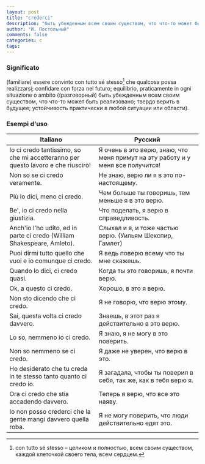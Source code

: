 ```yaml
---
layout: post
title: "crederci"
description: "быть убежденным всем своим существом, что что-то может быть реализовано; твердо верить в будущее; устойчивость практически в любой ситуации или области"
author: "И. Постольный"
comments: false
categories: c
tags:
---
```


### Significato

(familiare) essere convinto con tutto sé stesso[^1] che qualcosa possa realizzarsi; confidare con forza nel futuro; equilibrio, praticamente in ogni situazione o ambito ((разговорный) быть убежденным всем своим существом, что что-то может быть реализовано; твердо верить в будущее; устойчивость практически в любой ситуации или области).

### Esempi d'uso

| Italiano | Русский |
|----------|---------|
|Io ci credo tantissimo, so che mi accetteranno per questo lavoro e che riuscirò!|Я очень в это верю, знаю, что меня примут на эту работу и у меня все получится!|
|Non so se ci credo veramente.|Не знаю, верю ли я в это по-настоящему.|
|Più lo dici, meno ci credo.|Чем больше ты говоришь, тем меньше я в это верю.|
|Be', io ci credo nella giustizia.|Что поделать, я верю в справедливость.|
|Anch'io l'ho udito, ed in parte ci credo (William Shakespeare, Amleto).|Слыхал и я, и тоже частью верю. (Уильям Шекспир, Гамлет)|
|Puoi dirmi tutto quello che vuoi e io comunque ci credo.|Я ведь поверю всему что ты мне скажешь.|
|Quando lo dici, ci credo quasi.|Когда ты это говоришь, я почти верю.|
|Ok, a questo ci credo.|Хорошо, в это я верю.|
|Non sto dicendo che ci credo.|Я не говорю, что верю этому.|
|Sai, questa volta ci credo davvero.|Знаешь, в этот раз я действительно в это верю.|
|Lo so, nemmeno io ci credo.|Я знаю, я не могу в это поверить.|
|Non so nemmeno se ci credo.|Я даже не уверен, что верю в это.|
|Ho desiderato che tu creda in te stesso tanto quanto ci credo io.|Я загадала, чтобы ты поверил в себя, так же, как в тебя верю я.|
|Ora ci credo che stia accadendo davvero.|Теперь я верю, что все это наяву.|
|Io non posso crederci che la gente mangi davvero quella roba.|Я не могу поверить, что люди действительно едят это.|

[^1]: con tutto sé stesso – целиком и полностью, всем своим существом, каждой клеточкой своего тела, всем сердцем.
